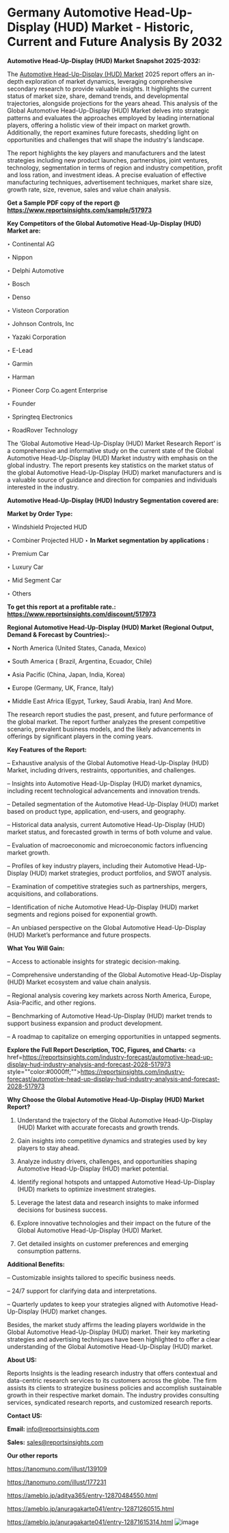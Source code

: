 # Germany Automotive Head-Up-Display (HUD) Market - Historic, Current and Future Analysis By 2032

<strong>Automotive Head-Up-Display (HUD) Market Snapshot 2025-2032:</strong>

The <a href=https://www.reportsinsights.com/sample/517973>Automotive Head-Up-Display (HUD) Market</a> 2025 report offers an in-depth exploration of market dynamics, leveraging comprehensive secondary research to provide valuable insights. It highlights the current status of market size, share, demand trends, and developmental trajectories, alongside projections for the years ahead. This analysis of the Global Automotive Head-Up-Display (HUD) Market delves into strategic patterns and evaluates the approaches employed by leading international players, offering a holistic view of their impact on market growth. Additionally, the report examines future forecasts, shedding light on opportunities and challenges that will shape the industry's landscape.

The report highlights the key players and manufacturers and the latest strategies including new product launches, partnerships, joint ventures, technology, segmentation in terms of region and industry competition, profit and loss ration, and investment ideas. A precise evaluation of effective manufacturing techniques, advertisement techniques, market share size, growth rate, size, revenue, sales and value chain analysis.

<strong>Get a Sample PDF copy of the report @ <a href=https://www.reportsinsights.com/sample/517973 style=color:#0000ff;>https://www.reportsinsights.com/sample/517973</a></strong>

<strong>Key Competitors of the Global Automotive Head-Up-Display (HUD) Market are:</strong>

‣ Continental AG

‣ Nippon

‣ Delphi Automotive

‣ Bosch

‣ Denso

‣ Visteon Corporation

‣ Johnson Controls, Inc

‣ Yazaki Corporation

‣ E-Lead

‣ Garmin

‣ Harman

‣ Pioneer Corp
 Co.agent Enterprise

‣ Founder

‣ Springteq Electronics

‣ RoadRover Technology

The ‘Global Automotive Head-Up-Display (HUD) Market Research Report’ is a comprehensive and informative study on the current state of the Global Automotive Head-Up-Display (HUD) Market industry with emphasis on the global industry. The report presents key statistics on the market status of the global Automotive Head-Up-Display (HUD) market manufacturers and is a valuable source of guidance and direction for companies and individuals interested in the industry.

<strong>Automotive Head-Up-Display (HUD) Industry Segmentation covered are:</strong>

<strong>Market by Order Type: </strong>

‣ Windshield Projected HUD

‣ Combiner Projected HUD
‣ 
<strong>In Market segmentation by applications :</strong>

‣ Premium Car

‣ Luxury Car

‣ Mid Segment Car

‣ Others

<strong>To get this report at a profitable rate.: <a href=https://www.reportsinsights.com/discount/517973 style=color:#0000ff;>https://www.reportsinsights.com/discount/517973</a></strong>

<strong>Regional Automotive Head-Up-Display (HUD) Market (Regional Output, Demand &amp; Forecast by Countries):-</strong>

• North America (United States, Canada, Mexico)

• South America ( Brazil, Argentina, Ecuador, Chile)

• Asia Pacific (China, Japan, India, Korea)

• Europe (Germany, UK, France, Italy)

• Middle East Africa (Egypt, Turkey, Saudi Arabia, Iran) And More.

The research report studies the past, present, and future performance of the global market. The report further analyzes the present competitive scenario, prevalent business models, and the likely advancements in offerings by significant players in the coming years.

<strong>Key Features of the Report:</strong>

– Exhaustive analysis of the Global Automotive Head-Up-Display (HUD) Market, including drivers, restraints, opportunities, and challenges.

– Insights into Automotive Head-Up-Display (HUD) market dynamics, including recent technological advancements and innovation trends.

– Detailed segmentation of the Automotive Head-Up-Display (HUD) market based on product type, application, end-users, and geography.

– Historical data analysis, current Automotive Head-Up-Display (HUD) market status, and forecasted growth in terms of both volume and value.

– Evaluation of macroeconomic and microeconomic factors influencing market growth.

– Profiles of key industry players, including their Automotive Head-Up-Display (HUD) market strategies, product portfolios, and SWOT analysis.

– Examination of competitive strategies such as partnerships, mergers, acquisitions, and collaborations.

– Identification of niche Automotive Head-Up-Display (HUD) market segments and regions poised for exponential growth.

– An unbiased perspective on the Global Automotive Head-Up-Display (HUD) Market’s performance and future prospects.

<strong>What You Will Gain:</strong>

– Access to actionable insights for strategic decision-making.

– Comprehensive understanding of the Global Automotive Head-Up-Display (HUD) Market ecosystem and value chain analysis.

– Regional analysis covering key markets across North America, Europe, Asia-Pacific, and other regions.

– Benchmarking of Automotive Head-Up-Display (HUD) market trends to support business expansion and product development.

– A roadmap to capitalize on emerging opportunities in untapped segments.

<strong>Explore the Full Report Description, TOC, Figures, and Charts:</strong>
<a href=https://reportsinsights.com/industry-forecast/automotive-head-up-display-hud-industry-analysis-and-forecast-2028-517973 style=""color:#0000ff;"">https://reportsinsights.com/industry-forecast/automotive-head-up-display-hud-industry-analysis-and-forecast-2028-517973</a>

<strong>Why Choose the Global Automotive Head-Up-Display (HUD) Market Report?</strong>

1. Understand the trajectory of the Global Automotive Head-Up-Display (HUD) Market with accurate forecasts and growth trends.

2. Gain insights into competitive dynamics and strategies used by key players to stay ahead.

3. Analyze industry drivers, challenges, and opportunities shaping Automotive Head-Up-Display (HUD) market potential.

4. Identify regional hotspots and untapped Automotive Head-Up-Display (HUD) markets to optimize investment strategies.

5. Leverage the latest data and research insights to make informed decisions for business success.

6. Explore innovative technologies and their impact on the future of the Global Automotive Head-Up-Display (HUD) Market.

7. Get detailed insights on customer preferences and emerging consumption patterns.

<strong>Additional Benefits:</strong>

– Customizable insights tailored to specific business needs.

– 24/7 support for clarifying data and interpretations.

– Quarterly updates to keep your strategies aligned with Automotive Head-Up-Display (HUD) market changes.

Besides, the market study affirms the leading players worldwide in the Global Automotive Head-Up-Display (HUD) market. Their key marketing strategies and advertising techniques have been highlighted to offer a clear understanding of the Global Automotive Head-Up-Display (HUD) market.

<strong><strong>About US</strong>:</strong>

Reports Insights is the leading research industry that offers contextual and data-centric research services to its customers across the globe. The firm assists its clients to strategize business policies and accomplish sustainable growth in their respective market domain. The industry provides consulting services, syndicated research reports, and customized research reports.

<strong>Contact US:</strong>

<p class=><b>Email:</b> <a href=mailto:info@reportsinsights.com>info@reportsinsights.com</a></p>
<p class=><b>Sales:</b> <a href=mailto:sales@reportsinsights.com>sales@reportsinsights.com</a></p>

<strong>Our other reports</strong>

<a href=https://tanomuno.com/illust/139109>https://tanomuno.com/illust/139109</a>

<a href=https://tanomuno.com/illust/177231>https://tanomuno.com/illust/177231</a>

<a href=https://ameblo.jp/aditya365/entry-12870484550.html>https://ameblo.jp/aditya365/entry-12870484550.html</a>

<a href=https://ameblo.jp/anuragakarte041/entry-12871260515.html>https://ameblo.jp/anuragakarte041/entry-12871260515.html</a>

<a href=https://ameblo.jp/anuragakarte041/entry-12871615314.html>https://ameblo.jp/anuragakarte041/entry-12871615314.html</a>
![image](https://github.com/user-attachments/assets/32a923b6-3a38-43f4-876f-ef415333da85)
